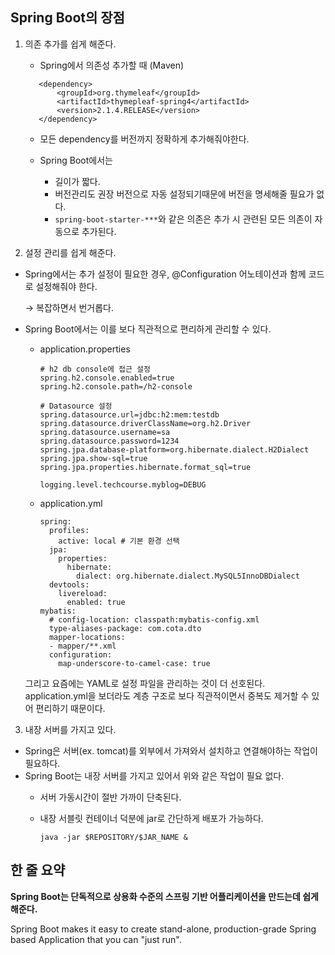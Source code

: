 ## Spring Boot의 장점

1. 의존 추가를 쉽게 해준다.
    - Spring에서 의존성 추가할 때 (Maven)
     ```
        <dependency>
        	<groupId>org.thymeleaf</groupId>
        	<artifactId>thymepleaf-spring4</artifactId>
        	<version>2.1.4.RELEASE</version>
        </dependency>
      ```
    - 모든 dependency를 버전까지 정확하게 추가해줘야한다.

    - Spring Boot에서는
        - 길이가 짧다.
        - 버전관리도 권장 버전으로 자동 설정되기때문에 버전을 명세해줄 필요가 없다.
        - `spring-boot-starter-***`와 같은 의존은 추가 시 관련된 모든 의존이 자동으로 추가된다.

2. 설정 관리를 쉽게 해준다.

- Spring에서는 추가 설정이 필요한 경우, @Configuration 어노테이션과 함께 코드로 설정해줘야 한다.

    → 복잡하면서 번거롭다.

- Spring Boot에서는 이를 보다 직관적으로 편리하게 관리할 수 있다.
    - application.properties
        ```
        # h2 db console에 접근 설정
        spring.h2.console.enabled=true
        spring.h2.console.path=/h2-console
        
        # Datasource 설정
        spring.datasource.url=jdbc:h2:mem:testdb
        spring.datasource.driverClassName=org.h2.Driver
        spring.datasource.username=sa
        spring.datasource.password=1234
        spring.jpa.database-platform=org.hibernate.dialect.H2Dialect
        spring.jpa.show-sql=true
        spring.jpa.properties.hibernate.format_sql=true
        
        logging.level.techcourse.myblog=DEBUG
        ```
    - application.yml
        ```
        spring:
          profiles:
            active: local # 기본 환경 선택
          jpa:
            properties:
              hibernate:
                dialect: org.hibernate.dialect.MySQL5InnoDBDialect
          devtools:
            livereload:
              enabled: true
        mybatis:
          # config-location: classpath:mybatis-config.xml
          type-aliases-package: com.cota.dto
          mapper-locations:
          - mapper/**.xml
          configuration:
            map-underscore-to-camel-case: true
        ```
    그리고 요즘에는 YAML로 설정 파일을 관리하는 것이 더 선호된다.
    application.yml을 보더라도 계층 구조로 보다 직관적이면서 중복도 제거할 수 있어 편리하기 때문이다.

3. 내장 서버를 가지고 있다.

- Spring은 서버(ex. tomcat)를 외부에서 가져와서 설치하고 연결해야하는 작업이 필요하다.
- Spring Boot는 내장 서버를 가지고 있어서 위와 같은 작업이 필요 없다.
    - 서버 가동시간이 절반 가까이 단축된다.
    - 내장 서블릿 컨테이너 덕분에 jar로 간단하게 배포가 가능하다.

        `java -jar $REPOSITORY/$JAR_NAME &`


## 한 줄 요약

**Spring Boot는 단독적으로 상용화 수준의 스프링 기반 어플리케이션을 만드는데 쉽게 해준다.**

Spring Boot makes it easy to create stand-alone,
production-grade Spring based Application that you can "just run".
